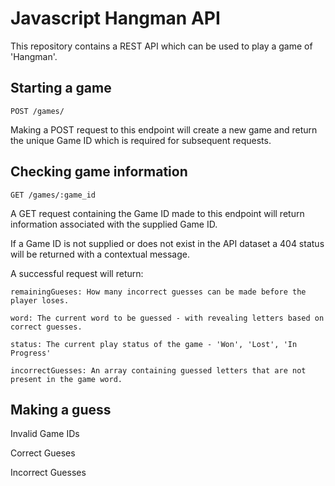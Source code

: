 # Javascript Hangman API 

This repository contains a REST API which can be used to play a game of 'Hangman'.

## Starting a game
```
POST /games/
```
Making a POST request to this endpoint will create a new game and return the unique Game ID which is required for subsequent requests.


## Checking game information
```
GET /games/:game_id
```
A GET request containing the Game ID made to this endpoint will return information associated with the supplied Game ID.

If a Game ID is not supplied or does not exist in the API dataset a 404 status will be returned with a contextual message.

A successful request will return:
```
remainingGueses: How many incorrect guesses can be made before the player loses.

word: The current word to be guessed - with revealing letters based on correct guesses.

status: The current play status of the game - 'Won', 'Lost', 'In Progress'

incorrectGuesses: An array containing guessed letters that are not present in the game word.
```

## Making a guess

Invalid Game IDs




Correct Gueses

Incorrect Guesses
